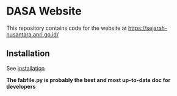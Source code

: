 # DASA Website

This repository contains code for the website at https://sejarah-nusantara.anri.go.id/

## Installation

See [installation](./docs/installation.md)

**The fabfile.py is probably the best and most up-to-data doc for developers**
